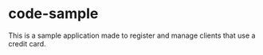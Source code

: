 # code-sample
This is a sample application made to register and manage clients that use a credit card.
